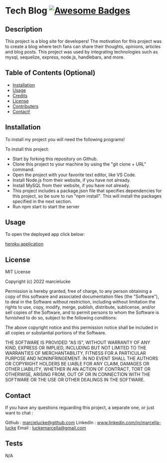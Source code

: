 # Tech Blog   [![Awesome Badges](https://img.shields.io/badge/badges-awesome-green.svg)](https://github.com/Naereen/badges)


## Description

This project is a blog site for developers! The motivation for this project was to create a blog where tech fans can share their thoughts, opinions, articles and blog posts. This project was used by integrating technologies such as mysql, sequelize, express, node.js, handlebars, and more.

    
## Table of Contents (Optional)



- [Installation](#installation)
- [Usage](#usage)
- [Credits](#credits)
- [License](#license)
- [Contributers](#contributors)
- [Contact!](#Contact)

## Installation

To install my project you will need the following programs! 

 To install this project:
 -  Start by forking this repository on Github.
 -  Clone this project to your machine by using the "git clone + URL" command.
 -  Open the project with your favorite text editor, like VS Code.
 -  Install Node.js from their website, if you have not already.
 - Install MySQL from their website, if you have not already.
 -  This project includes a package.json file that specifies dependencies for this project, so be sure to run "npm install". This will install the packages specified in the next section.
 - Run npm start to start the server


## Usage

To open the deployed app click below:

[heroku application](https://tech-blog-marcie.herokuapp.com/)




## License

MIT License

Copyright (c) 2022 marcielucke

Permission is hereby granted, free of charge, to any person obtaining a copy
of this software and associated documentation files (the "Software"), to deal
in the Software without restriction, including without limitation the rights
to use, copy, modify, merge, publish, distribute, sublicense, and/or sell
copies of the Software, and to permit persons to whom the Software is
furnished to do so, subject to the following conditions:

The above copyright notice and this permission notice shall be included in all
copies or substantial portions of the Software.

THE SOFTWARE IS PROVIDED "AS IS", WITHOUT WARRANTY OF ANY KIND, EXPRESS OR
IMPLIED, INCLUDING BUT NOT LIMITED TO THE WARRANTIES OF MERCHANTABILITY,
FITNESS FOR A PARTICULAR PURPOSE AND NONINFRINGEMENT. IN NO EVENT SHALL THE
AUTHORS OR COPYRIGHT HOLDERS BE LIABLE FOR ANY CLAIM, DAMAGES OR OTHER
LIABILITY, WHETHER IN AN ACTION OF CONTRACT, TORT OR OTHERWISE, ARISING FROM,
OUT OF OR IN CONNECTION WITH THE SOFTWARE OR THE USE OR OTHER DEALINGS IN THE
SOFTWARE.



## Contact

If you have any questions reguarding this project, a separate one, or just want to chat :

Github : marcielucke@github.com
LinkedIn : www.linkedin.com/in/marcella-lucke
Email : luckemarcella@gmail.com

## Tests

N/A